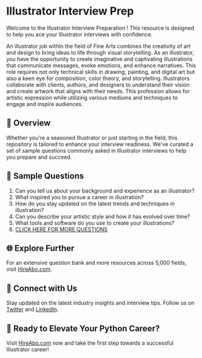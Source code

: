 # Illustrator Interview Prep

Welcome to the Illustrator Interview Preparation ! This resource is designed to help you ace your Illustrator interviews with confidence.

An illustrator job within the field of Fine Arts combines the creativity of art and design to bring ideas to life through visual storytelling. As an illustrator, you have the opportunity to create imaginative and captivating illustrations that communicate messages, evoke emotions, and enhance narratives. This role requires not only technical skills in drawing, painting, and digital art but also a keen eye for composition, color theory, and storytelling. Illustrators collaborate with clients, authors, and designers to understand their vision and create artwork that aligns with their needs. This profession allows for artistic expression while utilizing various mediums and techniques to engage and inspire audiences.

## 🚀 Overview

Whether you're a seasoned Illustrator or just starting in the field, this repository is tailored to enhance your interview readiness. We've curated a set of sample questions commonly asked in Illustrator interviews to help you prepare and succeed.

## 📝 Sample Questions

1. Can you tell us about your background and experience as an illustrator?
2. What inspired you to pursue a career in illustration?
3. How do you stay updated on the latest trends and techniques in illustration?
4. Can you describe your artistic style and how it has evolved over time?
5. What tools and software do you use to create your illustrations?
6. [CLICK HERE FOR MORE QUESTIONS](https://hireabo.com/job/6_4_2/Illustrator)

## 🌐 Explore Further

For an extensive question bank and more resources across 5,000 fields, visit [HireAbo.com](https://www.hireabo.com).

## 📱 Connect with Us

Stay updated on the latest industry insights and interview tips. Follow us on [Twitter](https://twitter.com/hireabo) and [LinkedIn](https://www.linkedin.com/in/hire-abo-3609972a8/).

## 🚀 Ready to Elevate Your Python Career?

Visit [HireAbo.com](https://www.hireabo.com) now and take the first step towards a successful Illustrator career!